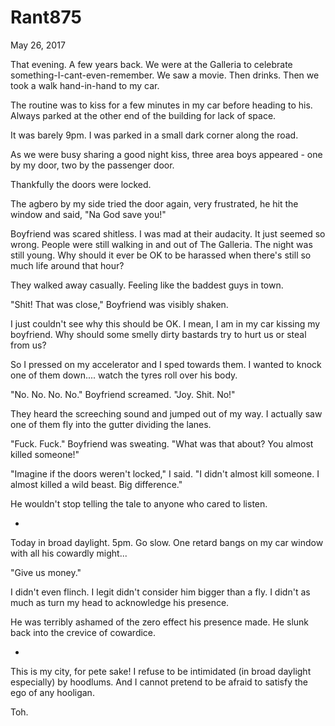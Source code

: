 # Rant875


May 26, 2017

That evening. A few years back. We were at the Galleria to celebrate something-I-cant-even-remember. We saw a movie. Then drinks. Then we took a walk hand-in-hand to my car.

The routine was to kiss for a few minutes in my car before heading to his. Always parked at the other end of the building for lack of space. 

It was barely 9pm. I was parked in a small dark corner along the road.

As we were busy sharing a good night kiss, three area boys appeared - one by my door, two by the passenger door.

Thankfully the doors were locked. 

The agbero by my side tried the door again, very frustrated, he hit the window and said, "Na God save you!"

Boyfriend was scared shitless. I was mad at their audacity. It just seemed so wrong. People were still walking in and out of The Galleria. The night was still young. Why should it ever be OK to be harassed when there's still so much life around that hour?

They walked away casually. Feeling like the baddest guys in town.

"Shit! That was close," Boyfriend was visibly shaken.

I just couldn't see why this should be OK. I mean, I am in my car kissing my boyfriend. Why should some smelly dirty bastards try to hurt us or steal from us?

So I pressed on my accelerator and I sped towards them. I wanted to knock one of them down.... watch the tyres roll over his body.

"No. No. No. No." Boyfriend screamed. "Joy. Shit. No!"

They heard the screeching sound and jumped out of my way. I actually saw one of them fly into the gutter dividing the lanes. 

"Fuck. Fuck." Boyfriend was sweating. "What was that about? You almost killed someone!"

"Imagine if the doors weren't locked," I said. "I didn't almost kill someone. I almost killed a wild beast. Big difference."

He wouldn't stop telling the tale to anyone who cared to listen.

*

Today in broad daylight. 5pm. Go slow. One retard bangs on my car window with all his cowardly might...

"Give us money."

I didn't even flinch. I legit didn't consider him bigger than a fly. I didn't as much as turn my head to acknowledge his presence. 

He was terribly ashamed of the zero effect his presence made. He slunk back into the crevice of cowardice. 

*
This is my city, for pete sake! I refuse to be intimidated (in broad daylight especially) by hoodlums. And I cannot pretend to be afraid to satisfy the ego of any hooligan.

Toh.